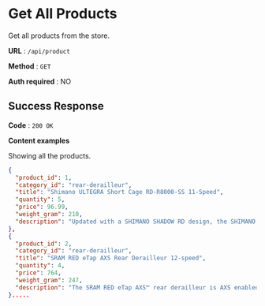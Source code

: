 # Get All Products

Get all products from the store.

**URL** : `/api/product`

**Method** : `GET`

**Auth required** : NO

## Success Response

**Code** : `200 OK`

**Content examples**

Showing all the products.

```json
{
  "product_id": 1,
  "category_id": "rear-derailleur",
  "title": "Shimano ULTEGRA Short Cage RD-R8000-SS 11-Speed",
  "quantity": 5,
  "price": 96.99,
  "weight_gram": 210,
  "description": "Updated with a SHIMANO SHADOW RD design, the SHIMANO ULTEGRA 8000 rear derailleur offers a sleek appearance and optimized shifting performance. Covers: 11-25T to 11-30T."
},
{
  "product_id": 2,
  "category_id": "rear-derailleur",
  "title": "SRAM RED eTap AXS Rear Derailleur 12-speed",
  "quantity": 4,
  "price": 764,
  "weight_gram": 247,
  "description": "The SRAM RED eTap AXS™ rear derailleur is AXS enabled for easy personalization and designed for both 1x and 2x systems. Advanced chain management keeps it silent and secure no matter the terrain. The derailleur also comes with faster pulleys, bearings, motors and signals, improving speed in every way."
}.....
```